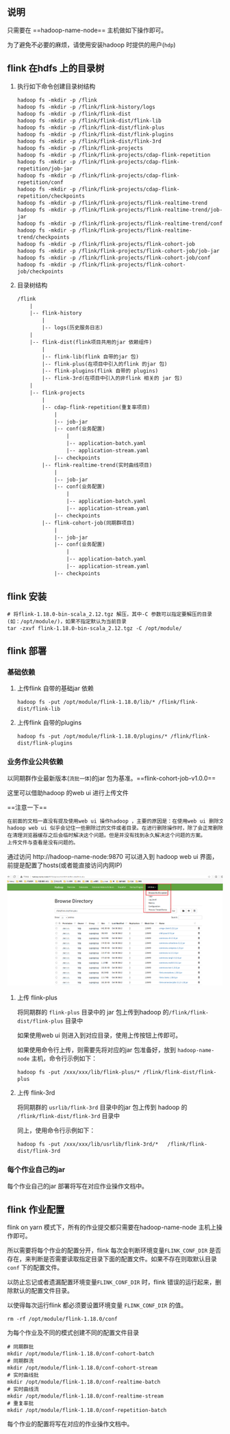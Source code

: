 



## 说明

只需要在 ==hadoop-name-node== 主机做如下操作即可。

为了避免不必要的麻烦，请使用安装hadoop 时提供的用户(`hdp`)



## flink 在hdfs 上的目录树



1. 执行如下命令创建目录树结构

   ```shell
   hadoop fs -mkdir -p /flink
   hadoop fs -mkdir -p /flink/flink-history/logs
   hadoop fs -mkdir -p /flink/flink-dist
   hadoop fs -mkdir -p /flink/flink-dist/flink-lib
   hadoop fs -mkdir -p /flink/flink-dist/flink-plus
   hadoop fs -mkdir -p /flink/flink-dist/flink-plugins
   hadoop fs -mkdir -p /flink/flink-dist/flink-3rd
   hadoop fs -mkdir -p /flink/flink-projects
   hadoop fs -mkdir -p /flink/flink-projects/cdap-flink-repetition
   hadoop fs -mkdir -p /flink/flink-projects/cdap-flink-repetition/job-jar
   hadoop fs -mkdir -p /flink/flink-projects/cdap-flink-repetition/conf
   hadoop fs -mkdir -p /flink/flink-projects/cdap-flink-repetition/checkpoints
   hadoop fs -mkdir -p /flink/flink-projects/flink-realtime-trend
   hadoop fs -mkdir -p /flink/flink-projects/flink-realtime-trend/job-jar
   hadoop fs -mkdir -p /flink/flink-projects/flink-realtime-trend/conf
   hadoop fs -mkdir -p /flink/flink-projects/flink-realtime-trend/checkpoints
   hadoop fs -mkdir -p /flink/flink-projects/flink-cohort-job
   hadoop fs -mkdir -p /flink/flink-projects/flink-cohort-job/job-jar
   hadoop fs -mkdir -p /flink/flink-projects/flink-cohort-job/conf
   hadoop fs -mkdir -p /flink/flink-projects/flink-cohort-job/checkpoints
   ```

   

2. 目录树结构

   ```txt
   /flink
       |
       |-- flink-history
           |
           |-- logs(历史服务日志)
       |
       |-- flink-dist(flink项目共用的jar 依赖组件)
           |
           |-- flink-lib(flink 自带的jar 包)
           |-- flink-plus(在项目中引入的flink 的jar 包)
           |-- flink-plugins(flink 自带的 plugins)
           |-- flink-3rd(在项目中引入的非flink 相关的 jar 包)
       |
       |-- flink-projects
           |
           |-- cdap-flink-repetition(重复率项目)
               |
               |-- job-jar
               |-- conf(业务配置)
                   |
                   |-- application-batch.yaml
                   |-- application-stream.yaml
               |-- checkpoints
           |-- flink-realtime-trend(实时曲线项目)
               | 
               |-- job-jar
               |-- conf(业务配置)
                   |
                   |-- application-batch.yaml
                   |-- application-stream.yaml
               |-- checkpoints
           |-- flink-cohort-job(同期群项目)
               | 
               |-- job-jar
               |-- conf(业务配置)
                   |
                   |-- application-batch.yaml
                   |-- application-stream.yaml
               |-- checkpoints
   ```

   



## flink 安装

```shell
# 将flink-1.18.0-bin-scala_2.12.tgz 解压，其中-C 参数可以指定要解压的目录(如：/opt/module/)，如果不指定默认为当前目录
tar -zxvf flink-1.18.0-bin-scala_2.12.tgz -C /opt/module/
```



## flink 部署

### 基础依赖

1. 上传flink 自带的基础jar 依赖

   ```shell
   hadoop fs -put /opt/module/flink-1.18.0/lib/* /flink/flink-dist/flink-lib
   ```

2. 上传flink 自带的plugins 

   ```shell
   hadoop fs -put /opt/module/flink-1.18.0/plugins/* /flink/flink-dist/flink-plugins
   ```

### 业务作业公共依赖

以同期群作业最新版本(`流批一体`)的jar 包为基准。==flink-cohort-job-v1.0.0==

这里可以借助hadoop 的web ui 进行上传文件

==注意一下==

```txt
在前面的文档一直没有提及使用web ui 操作hadoop ，主要的原因是：在使用web ui 删除文件的过程中会有一些奇怪的现象。
hadoop web ui 似乎会记住一些删除过的文件或者目录。在进行删除操作时，除了会正常删除该文件的同时可能还会删除它记住的额外的文件或目录。
在清理浏览器缓存之后会临时解决这个问题。但是并没有找到永久解决这个问题的方案。
上传文件与查看是没有问题的。
```

通过访问 http://hadoop-name-node:9870 可以进入到 hadoop web ui 界面，前提是配置了hosts(或者能直接访问内网IP)

![image-20241009145841472](flink-on-yarn部署.assets/image-20241009145841472.png)

1. 上传 flink-plus 

   将同期群的 `flink-plus` 目录中的 jar 包上传到hadoop  的`/flink/flink-dist/flink-plus` 目录中

   如果使用web ui 则进入到对应目录，使用上传按钮上传即可。

   如果使用命令行上传，则需要先将对应的jar 包准备好，放到 `hadoop-name-node` 主机，命令行示例如下：

   ```shell
   hadoop fs -put /xxx/xxx/lib/flink-plus/* /flink/flink-dist/flink-plus
   ```

2. 上传 flink-3rd

   将同期群的 `usrlib/flink-3rd` 目录中的jar 包上传到 hadoop 的 `/flink/flink-dist/flink-3rd` 目录中

   同上，使用命令行示例如下：

   ```shell
   hadoop fs -put /xxx/xxx/lib/usrlib/flink-3rd/*   /flink/flink-dist/flink-3rd
   ```

### 每个作业自己的jar 

每个作业自己的jar 部署将写在对应作业操作文档中。




## flink 作业配置

flink on yarn 模式下，所有的作业提交都只需要在hadoop-name-node 主机上操作即可。

所以需要将每个作业的配置分开，flink 每次会判断环境变量`FLINK_CONF_DIR` 是否存在，来判断是否需要读取指定目录下面的配置文件。如果不存在则取默认目录`conf` 下的配置文件。

以防止忘记或者遗漏配置环境变量`FLINK_CONF_DIR` 时，flink 错误的运行起来，删除默认的配置文件目录。

以使得每次运行flink 都必须要设置环境变量 `FLINK_CONF_DIR` 的值。

```shell
rm -rf /opt/module/flink-1.18.0/conf
```

为每个作业及不同的模式创建不同的配置文件目录

```shell
# 同期群批
mkdir /opt/module/flink-1.18.0/conf-cohort-batch
# 同期群流
mkdir /opt/module/flink-1.18.0/conf-cohort-stream
# 实时曲线批
mkdir /opt/module/flink-1.18.0/conf-realtime-batch
# 实时曲线流
mkdir /opt/module/flink-1.18.0/conf-realtime-stream
# 重复率批
mkdir /opt/module/flink-1.18.0/conf-repetition-batch
```

每个作业的配置将写在对应的作业操作文档中。



























